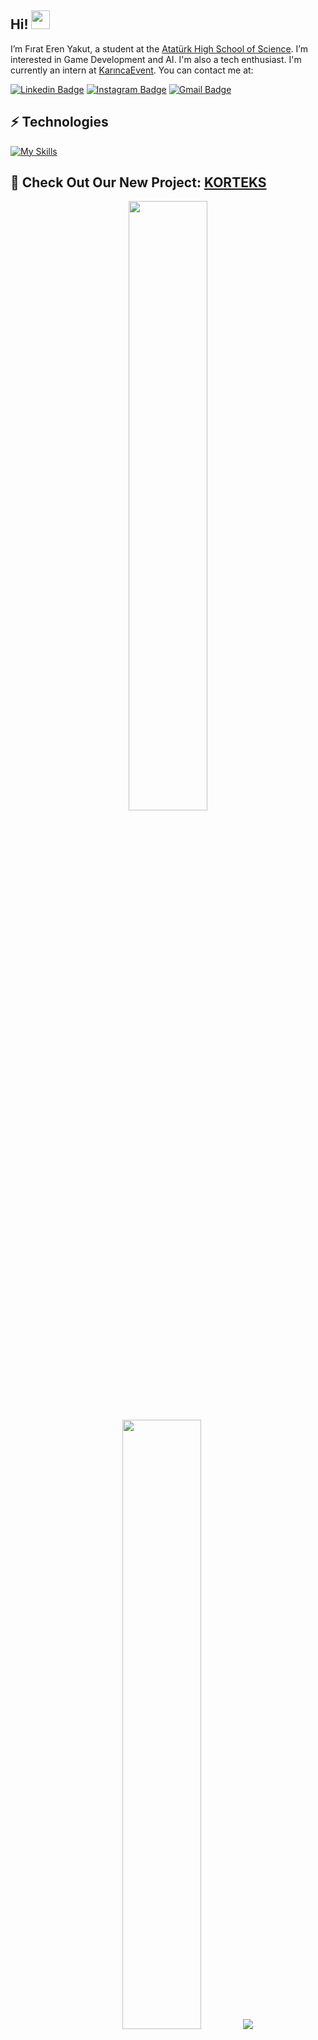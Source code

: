 ## Hi! <img src="https://raw.githubusercontent.com/aemmadi/aemmadi/master/wave.gif" width="30">

I’m Fırat Eren Yakut, a student at the <a href="https://iafl.meb.k12.tr/" target="_blank">Atatürk High School of Science</a>. I’m interested in Game Development and AI. I'm also a tech enthusiast. I'm currently an intern at <a href="http://www.karincaevent.com" target="_blank">KarıncaEvent</a>. You can contact me at:

[![Linkedin Badge](https://img.shields.io/badge/-feyakut-blue?style=flat-square&logo=Linkedin&logoColor=white&link=https://www.linkedin.com/in/feyakut/)](https://www.linkedin.com/in/feyakut/)
[![Instagram Badge](https://img.shields.io/badge/-feyakut-purple?style=flat-square&logo=instagram&logoColor=white&link=https://instagram.com/feyakut/)](https://instagram.com/feyakut)
[![Gmail Badge](https://img.shields.io/badge/-feyakut@gmail.com-c14438?style=flat-square&logo=Gmail&logoColor=white&link=mailto:feyakut@gmail.com)](mailto:feyakut@gmail.com)


## ⚡ Technologies


[![My Skills](https://skillicons.dev/icons?i=cs,unity,dotnet,discord,git,github,ps,pr,raspberrypi,visualstudio,vscode)](https://skillicons.dev)



## 🎉 Check Out Our New Project: <a href="https://korteks.dev/" target="_blank">KORTEKS</a>




<p align="center">
  <img height="50%" width="auto" src ="https://github-readme-stats.vercel.app/api?username=thexe0n&show_icons=true&count_private=true&theme=darcula&hide_border=true&hide=issues,contribs&bg_color=00000000">
  <img height="50%" width="auto" src ="https://github-readme-stats.vercel.app/api/top-langs/?username=thexe0n&layout=compact&hide_border=true&theme=darcula&bg_color=00000000&langs_count=6&hide=jupyter%20notebook,tex,css,php&exclude_repo=Pacman-AI">
  <img src ="https://github-readme-streak-stats.herokuapp.com?user=feyakut&theme=darcula&hide_border=true&background=FFFFFF00">
  <br>
  <br>
</p>
